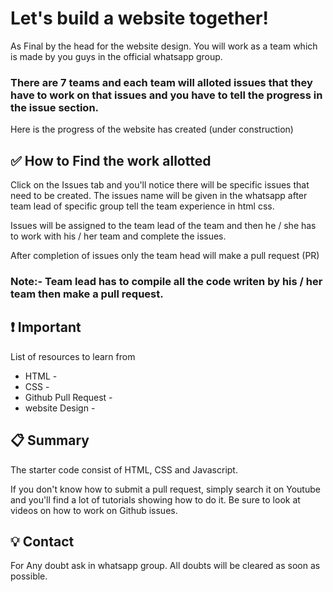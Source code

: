 # Let's build a website together!

As Final by the head for the website design. You will work as a team which is made by you guys in the official whatsapp group.

### There are 7 teams and each team will alloted issues that they have to work on that issues and you have to tell the progress in the issue section.

Here is the progress of the website has created (under construction)

## :white_check_mark: How to Find the work allotted

Click on the Issues tab and you'll notice there will be specific issues that need to be created. The issues name will be given in the whatsapp after team lead of specific group tell the team experience in html css.

Issues will be assigned to the team lead of the team and then he / she has to work with his / her team and complete the issues.

After completion of issues only the team head will make a pull request (PR) 

### Note:- Team lead has to compile all the code writen by his / her team then make a pull request.

## :exclamation: Important

List of resources to learn from 

* HTML -
* CSS - 
* Github Pull Request -
* website Design -


## :clipboard: Summary

The starter code consist of HTML, CSS and Javascript.

If you don't know how to submit a pull request, simply search it on Youtube and you'll find a lot of tutorials showing how to do it. Be sure to look at videos on how to work on Github issues.

## :bulb: Contact

For Any doubt ask in whatsapp group. All doubts will be cleared as soon as possible.




